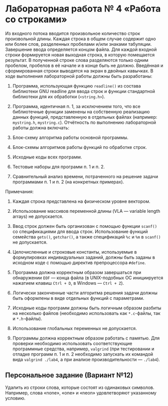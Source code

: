 # Лабораторная работа № 4 «Работа со строками»

Из входного потока вводится произвольное количество строк произвольной длины. Каждая строка в общем случае содержит одно или более слов, разделенных пробелами и/или знаками табуляции.
Завершение ввода определяется концом файла. Для каждой входной строки формируется новая выходная строка, в которую помещается результат. В полученной строке слова разделяются только одним пробелом, пробелов в её начале и в конце быть не должно. Введённая и сформированная строки
выводятся на экран в двойных кавычках.
В ходе выполнения лабораторной работы должны быть разработаны:
1. Программа, использующая функцию `readline()` из состава библиотеки GNU readline для
ввода строк и функции стандартной библиотеки для их обработки (`<string.h>`).
2. Программа, идентичная п. 1, за исключением того, что все библиотечные функции заменены на собственную реализацию данных функций, представленную в отдельных файлах (например: `mystring.h`, `mystring.c`). Отчётность по выполнению лабораторной работы должна включать:
1. Блок-схему алгоритма работы основной программы.

2. Блок-схемы алгоритмов работы функций по обработке строк.
3. Исходные коды всех программ.
4. Тестовые наборы для программ п. 1 и п. 2.
5. Сравнительный анализ времени, потраченного на решение задачи программами п. 1 и п. 2 (на конкретных примерах).

Примечания:
1. Каждая строка представлена на физическом уровне вектором.

2. Использование массивов переменной длины (VLA — variable length arrays) не допускается.
3. Ввод строк должен быть организован с помощью функции `scanf()` со спецификациями для ввода строк. Использование функций семейства `gets()`, `getchar()`, а также спецификаций `%с` и `%m` в `scanf()` не допускается.
1. Целочисленные и строковые константы, используемые в формулировках индивидуальных заданий, должны быть заданы в исходном коде с помощью директив препроцессора `#define`.
2. Программа должна корректным образом завершаться при обнаружении `EOF` — конца файла (в UNIX-подобных ОС инициируется нажатием клавиш `Ctrl + D`, в Windows — `Ctrl + Z`).
1. Логически законченные части алгоритма решения задачи должны быть оформлены в виде отдельных функций с параметрами.
2. Исходные коды программ должны быть логичным образом разбиты на несколько файлов (необходимо использовать как `*.c`-файлы, так и `*.h`-файлы).
3. Использование глобальных переменных не допускается.
4.  Программы должна корректным образом работать с памятью. Для проверки необходимо использовать соответствующие программные средства, например, `valgrind` (при тестировании и отладке программ п. 1 и п. 2 необходимо запускать их командой вида `valgrind ./lab4`, а при анализе производительности — `./lab4`).

## Персональное задание (Вариант №12)

Удалить из строки слова, которые состоят из одинаковых символов. Например, слова «none», «one» и «neon» удовлетворяют указанному условию.
